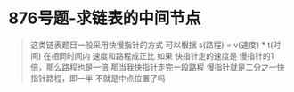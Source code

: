 # 876号题-求链表的中间节点

>这类链表题目一般采用快慢指针的方式
>可以根据 s(路程) = v(速度) * t(时间)
>在相同时间内 速度和路程成正比 
> 如果 快指针走的速度是 慢指针的1倍，那么路程也是一倍
> 那当我快指针走完一段路程 慢指针就是二分之一快指针路程，即一半
> 不就是中点位置了吗